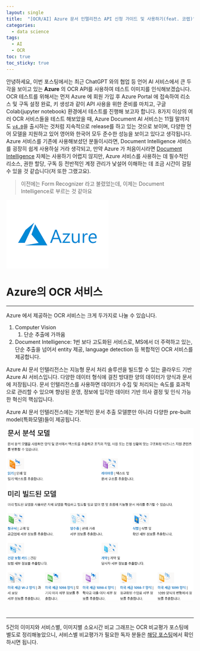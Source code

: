 ```yaml
---
layout: single
title:  "[OCR/AI] Azure 문서 인텔리전스 API 신청 가이드 및 사용하기(feat. 코랩)"
categories:
  - data science
tags:
  - AI
  - OCR
toc: true
toc_sticky: true
---
```


안녕하세요, 이번 포스팅에서는 최근 ChatGPT 와의 협업 등 언어 AI 서비스에서 큰 두각을 보이고 있는 **Azure** 의 OCR API를 사용하여 테스트 이미지를 인식해보겠습니다. 
OCR 테스트를 위해서는 먼저 Azure 에 회원 가입 후 Azure Portal 에 접속하여 리소스 및 구독 설정 완료, 키 생성과 같이 API 사용을 위한 준비를 마치고, 
구글 Colab(jupyter notebook) 환경에서 테스트를 진행해 보고자 합니다. 
8가지 이상의 여러 OCR 서비스들을 테스트 해보았을 때, Azure Document AI 서비스는 11월 말까지도 [`v4.0`](https://learn.microsoft.com/en-us/azure/ai-services/document-intelligence/changelog-release-history?view=doc-intel-4.0.0&tabs=csharp)을 출시하는 것처럼 지속적으로 release를 하고 있는 것으로 보이며,
다양한 언어 모델을 지원하고 있어 영어와 한국어 모두 준수한 성능을 보이고 있다고 생각됩니다. Azure 서비스를 기존에 사용해보셨던 분들이시라면, Document Intelligence 서비스를 굉장히 쉽게 사용하실 거라 생각되고,
만약 Azure 가 처음이시라면 [Document Intelligence](https://azure.microsoft.com/ko-kr/products/ai-services/ai-document-intelligence) 자체는 사용하기 어렵지 않지만, Azure 서비스를 사용하는 데 필수적인 리소스, 권한 할당, 구독 등 전반적인 계정 관리가 낯설어 이해하는 데 조금 시간이 걸릴 수 있을 것 같습니다(저 또한 그랬고요).

> 이전에는 Form Recognizer 라고 불렸었는데, 이제는 Document Intelligence로 부르는 것 같아요

![logo](/assets/img/2023-12-11-ocr-azure-document-intelligence/azure_logo.png)

# Azure의 OCR 서비스

----

Azure 에서 제공하는 OCR 서비스는 크게 두가지로 나눌 수 있습니다.
1. Computer Vision
   1. 단순 추출에 가까움
2. Document Intelligence: 1번 보다 고도화된 서비스로, MS에서 더 주력하고 있는, 단순 추출을 넘어서 entity 제공, language detection 등 복합적인 OCR 서비스를 제공합니다.


Azure AI 문서 인텔리전스는 지능형 문서 처리 솔루션을 빌드할 수 있는 클라우드 기반 Azure AI 서비스입니다. 
다양한 데이터 형식에 걸친 방대한 양의 데이터가 양식과 문서에 저장됩니다. 문서 인텔리전스를 사용하면 데이터가 수집 및 처리되는 속도를 효과적으로 관리할 수 있으며 향상된 운영, 정보에 입각한 데이터 기반 의사 결정 및 인식 가능한 혁신의 핵심입니다.

Azure AI 문서 인텔리전스에는 기본적인 문서 추출 모델뿐만 아니라 다양한 pre-built model(특화모델)들이 제공됩니다.

![models](/assets/img/2023-12-11-ocr-azure-document-intelligence/models.png)



# 

----


5건의 이미지와 서비스별, 이미지별 소요시간 비교 그래프는 OCR 비교평가 포스팅에 별도로 정리해놓았으니, 
서비스별 비교평가가 필요한 독자 분들은 [해당 포스팅](https://sooeun67.github.io/data%20science/ocr-comparison/)에서 확인하시면 됩니다. 

